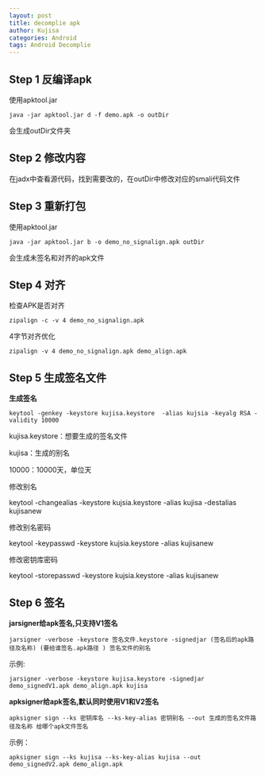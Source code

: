 ```yaml
---
layout: post
title: decomplie apk
author: Kujisa
categories: Android
tags: Android Decomplie
---
```


## Step 1 反编译apk

使用apktool.jar

`java -jar apktool.jar d -f demo.apk -o outDir`

会生成outDir文件夹

## Step 2 修改内容

在jadx中查看源代码，找到需要改的，在outDir中修改对应的smali代码文件

## Step 3 重新打包

使用apktool.jar

`java -jar apktool.jar b -o demo_no_signalign.apk outDir`

会生成未签名和对齐的apk文件

## Step 4 对齐

检查APK是否对齐

`zipalign -c -v 4 demo_no_signalign.apk`

 4字节对齐优化

`zipalign -v 4 demo_no_signalign.apk demo_align.apk`

## Step 5 生成签名文件

**生成签名**

`keytool -genkey -keystore kujisa.keystore  -alias kujsia -keyalg RSA -validity 10000`

kujisa.keystore：想要生成的签名文件

kujisa：生成的别名

10000：10000天，单位天

修改别名

keytool -changealias -keystore kujsia.keystore -alias kujisa -destalias kujisanew

修改别名密码

keytool -keypasswd -keystore kujsia.keystore -alias kujisanew

修改密钥库密码

keytool -storepasswd -keystore kujsia.keystore  -alias kujisanew

## Step 6 签名

**jarsigner给apk签名,只支持V1签名**

`jarsigner -verbose -keystore 签名文件.keystore -signedjar (签名后的apk路径及名称) (要给谁签名.apk路径 ) 签名文件的别名`

示例:

`jarsigner -verbose -keystore kujisa.keystore -signedjar demo_signedV1.apk demo_align.apk kujisa`

**apksigner给apk签名,默认同时使用V1和V2签名**

`apksigner sign --ks 密钥库名 --ks-key-alias 密钥别名 --out 生成的签名文件路径及名称 给哪个apk文件签名`

示例：

`apksigner sign --ks kujisa --ks-key-alias kujisa --out demo_signedV2.apk demo_align.apk`